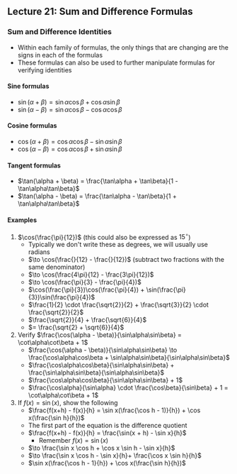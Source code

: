 ## Lecture 21: Sum and Difference Formulas

### Sum and Difference Identities
- Within each family of formulas, the only things that are changing are the signs in each of the formulas
- These formulas can also be used to further manipulate formulas for verifying identities
#### Sine formulas
- $\sin(\alpha + \beta) = \sin\alpha\cos\beta + \cos\alpha\sin\beta$
- $\sin(\alpha - \beta) = \sin\alpha\cos\beta - \cos\alpha\cos\beta$
#### Cosine formulas
- $\cos(\alpha + \beta) = \cos\alpha\cos\beta - \sin\alpha\sin\beta$
- $\cos(\alpha - \beta) = \cos\alpha\cos\beta + \sin\alpha\sin\beta$
#### Tangent formulas
- $\tan(\alpha + \beta) = \frac{\tan\alpha + \tan\beta}{1 - \tan\alpha\tan\beta}$
- $\tan(\alpha - \beta) = \frac{\tan\alpha - \tan\beta}{1 + \tan\alpha\tan\beta}$

#### Examples
1. $\cos(\frac{\pi}{12})$ (this could also be expressed as $15^\circ$)
   - Typically we don't write these as degrees, we will usually use radians
   - $\to \cos(\frac{}{12} - \frac{}{12})$ (subtract two fractions with the same denominator)
   - $\to \cos(\frac{4\pi}{12} - \frac{3\pi}{12})$
   - $\to \cos(\frac{\pi}{3} - \frac{\pi}{4})$
   - $\cos(\frac{\pi}{3})\cos(\frac{\pi}{4}) + \sin(\frac{\pi}{3})\sin(\frac{\pi}{4})$
   - $\frac{1}{2} \cdot \frac{\sqrt{2}}{2} + \frac{\sqrt{3}}{2} \cdot \frac{\sqrt{2}}{2}$
   - $\frac{\sqrt{2}}{4} + \frac{\sqrt{6}}{4}$
   - $= \frac{\sqrt{2} + \sqrt{6}}{4}$
2. Verify $\frac{\cos(\alpha - \beta)}{\sin\alpha\sin\beta} = \cot\alpha\cot\beta + 1$
   - $\frac{\cos(\alpha - \beta)}{\sin\alpha\sin\beta} \to \frac{\cos\alpha\cos\beta + \sin\alpha\sin\beta}{\sin\alpha\sin\beta}$
   - $\frac{\cos\alpha\cos\beta}{\sin\alpha\sin\beta} + \frac{\sin\alpha\sin\beta}{\sin\alpha\sin\beta}$
   - $\frac{\cos\alpha\cos\beta}{\sin\alpha\sin\beta} + 1$
   - $\frac{\cos\alpha}{\sin\alpha} \cdot \frac{\cos\beta}{\sin\beta} + 1 = \cot\alpha\cot\beta + 1$
3. If $f(x) = \sin(x)$, show the following
   - $\frac{f(x+h) - f(x)}{h} = \sin x(\frac{\cos h - 1)}{h}) + \cos x(\frac{\sin h}{h})$
   - The first part of the equation is the difference quotient
   - $\frac{f(x+h) - f(x)}{h} = \frac{\sin(x + h) - \sin x}{h}$
     - Remember $f(x) = \sin(x)$
   - $\to \frac{\sin x \cos h + \cos x \sin h - \sin x}{h}$
   - $\to \frac{\sin x \cos h - \sin x}{h}+ \frac{\cos x \sin h}{h}$
   - $\sin x(\frac{\cos h - 1}{h}) + \cos x(\frac{\sin h}{h})$

